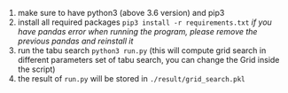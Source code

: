 1. make sure to have python3 (above 3.6 version) and pip3
2. install all required packages `pip3 install -r requirements.txt`
   *if you have pandas error when running the program, please remove the previous pandas and reinstall it*
3. run the tabu search `python3 run.py` (this will compute grid search in different parameters set of tabu search, you can change the Grid inside the script)
4. the result of `run.py` will be stored in `./result/grid_search.pkl`
